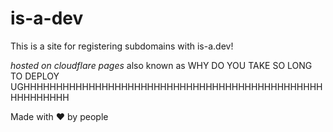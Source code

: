 # is-a-dev
This is a site for registering subdomains with is-a.dev!

*hosted on cloudflare pages* also known as WHY DO YOU TAKE SO LONG TO DEPLOY UGHHHHHHHHHHHHHHHHHHHHHHHHHHHHHHHHHHHHHHHHHHHHHHHHHHHHHHH

Made with ❤️ by people
